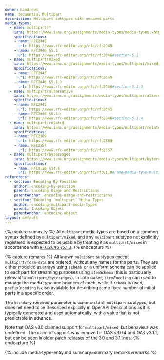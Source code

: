 ```yaml
---
owner: handrews
name: Sequential Multipart
description: Multipart subtypes with unnamed parts
media_types:
  - name: multipart/*
    iana: https://www.iana.org/assignments/media-types/media-types.xhtml#multipart
    specifications:
    - name: RFC2045
      url: https://www.rfc-editor.org/rfc/rfc2045
    - name: RFC2046 §5.1
      url: https://www.rfc-editor.org/rfc/rfc2046#section-5.1
  - name: multipart/mixed
    iana: https://www.iana.org/assignments/media-types/multipart/mixed
    specifications:
    - name: RFC2045
      url: https://www.rfc-editor.org/rfc/rfc2045
    - name: RFC2046 §5.1.3
      url: https://www.rfc-editor.org/rfc/rfc2046#section-5.1.3
  - name: multipart/alternative
    iana: https://www.iana.org/assignments/media-types/multipart/alternative
    specifications:
    - name: RFC2045
      url: https://www.rfc-editor.org/rfc/rfc2045
    - name: RFC2046 §5.1.4
      url: https://www.rfc-editor.org/rfc/rfc2046#section-5.1.4
  - name: multipart/related
    iana: https://www.iana.org/assignments/media-types/multipart/related
    specifications:
    - name: RFC2389
      url: https://www.rfc-editor.org/rfc/rfc2389
    - name: RFC2557
      url: https://www.rfc-editor.org/rfc/rfc2557
  - name: multipart/byteranges
    iana: https://www.iana.org/assignments/media-types/multipart/byteranges
    specifications:
    - name: RFC9110 §14.6
      url: https://www.rfc-editor.org/rfc/rfc9110#name-media-type-multipart-bytera
references:
  - section: Encoding By Position
    anchor: encoding-by-position
    parent: Encoding Usage and Restrictions
    parentAnchor: encoding-usage-and-restrictions
  - section: Encoding `multipart` Media Types
    anchor: encoding-multipart-media-types
    parent: Encoding Object
    parentAnchor: encoding-object
layout: default
---
```


{% capture summary %}
All `multipart` media types are based on a common syntax defined by `multipart/mixed`, and any `multipart` subtype not explicitly registered is expected to be usable by treating it as `multipart/mixed` in accordance with [RFC2046 §5.1.3](https://www.rfc-editor.org/rfc/rfc2046.html#section-5.1.3).
{% endcapture %}

{% capture remarks %}
All known `multipart` subtypes except `multipart/form-data` are ordered, without any names for the parts.
They are either modeled as arrays using `schema`, or a uniform schema can be applied to each part for streaming purposes using `itemSchema` (this is particularly relevant to `multipart/byteranges`).
In both cases, `itemEncoding` can used to manage the media type and headers of each, while if `schema` is used, `prefixEncoding` is also available for describing some fixed number of initial parts in a specific order.

The `boundary` required parameter is common to all `multipart` subtypes, but does not need to be described explicitly in OpenAPI Descriptions as it is typically generated and used automatically, with a value that is not predictable in advance.

Note that OAS v3.0 claimed support for `multipart/mixed`, but behaviour was undefined.  The claim of support was removed in OAS v3.0.4 and OAS v3.1.1, but can be seen in older patch releases of the 3.0 and 3.1 lines.
{% endcapture %}

{% include media-type-entry.md summary=summary remarks=remarks %}

